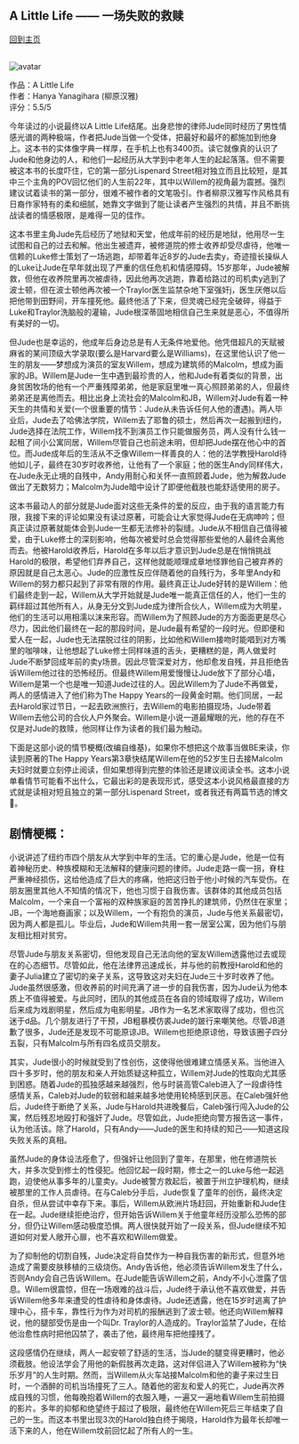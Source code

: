 ## A Little Life —— 一场失败的救赎
[回到主页](https://boheme130.github.io/Fiction.git.io/)
<br/>
<br/>

![avatar](https://i.pinimg.com/originals/5b/dd/72/5bdd724d6963a41dd630b7e7478492f8.jpg)

作品：A Little Life <br>
作者：Hanya Yanagihara (柳原汉雅) <br>
评分：5.5/5 <br>

今年读过的小说最终以A Little Life结尾。出身悲惨的律师Jude同时经历了男性情感光谱的两种极端，作者把Jude当做一个受体，把最好和最坏的都施加到他身上。这本书的实体像字典一样厚，在手机上也有3400页。读它就像真的认识了Jude和他身边的人，和他们一起经历从大学到中老年人生的起起落落。但不需要被这本书的长度吓住，它的第一部分Lispenard Street相对独立而且比较短，是其中三个主角的POV回忆他们的人生前22年，其中以Willem的视角最为震撼。强烈建议试着读书的第一部分，很难不被作者的文笔吸引。作者柳原汉雅写作风格具有日裔作家特有的柔和细腻，她靠文字做到了能让读者产生强烈的共情，并且不断挑战读者的情感极限，是难得一见的佳作。

这本书里主角Jude先后经历了地狱和天堂，他成年前的经历是地狱，他用尽一生试图和自己的过去和解。他出生被遗弃，被修道院的修士收养却受尽虐待，他唯一信赖的Luke修士策划了一场逃跑，却带着年近8岁的Jude去卖y，奇迹擅长操纵人的Luke让Jude在早年就出现了严重的信任危机和情感障碍。15岁那年，Jude被解救，但他在收养院里再次被虐待，因此他再次逃跑，靠着给路过的司机卖y逃到了波士顿，但在波士顿他再次被一个Traylor医生监禁杂地下室强奸j，医生厌倦以后把他带到田野间，开车撞死他。最终他活了下来，但灵魂已经完全破碎，得益于Luke和Traylor洗脑般的灌输，Jude根深蒂固地相信自己生来就是恶心，不值得所有美好的一切。

但Jude也是幸运的，他成年后身边总是有人无条件地爱他。他凭借超凡的天赋被麻省的某间顶级大学录取(要么是Harvard要么是Williams)，在这里他认识了他一生的朋友——梦想成为演员的室友Willem，想成为建筑师的Malcolm，想成为画家的JB。Willem是Jude一生中遇到最珍贵的人，他和Jude有着类似的背景，出身贫困牧场的他有一个严重残障弟弟，他是家庭里唯一真心照顾弟弟的人，但最终弟弟还是离他而去。相比出身上流社会的Malcolm和JB，Willem对Jude有着一种天生的共情和关爱(一个很重要的情节：Jude从未告诉任何人他的遭遇)。两人毕业后，Jude去了哈佛法学院，Willem去了耶鲁的硕士，然后再次一起搬到纽约，Jude选择在法院工作，Willem找不到演员工作只能做服务员，两人没有什么钱一起租了间小公寓同居，Willem尽管自己也前途未明，但却把Jude摆在他心中的首位。而Jude成年后的生活从不乏像Willem一样善良的人：他的法学教授Harold待他如儿子，最终在30岁时收养他，让他有了一个家庭；他的医生Andy同样伟大，在Jude永无止境的自残中，Andy用耐心和关怀一直照顾着Jude，他为解救Jude做出了无数努力；Malcolm为Jude暗中设计了即便他截肢也能舒适使用的房子。

这本书最动人的部分就是Jude面对这些无条件的爱的反应，由于我的语言能力有限，我接下来的评论如果没有读过原著，可能会让大家觉得Jude在无病呻吟；但真正读过原著就能体会到Jude一生都无法修补的裂缝。Jude从不相信自己值得被爱，由于Luke修士的深刻影响，他每次被爱时总会觉得那些爱他的人最终会离他而去。他被Harold收养后，Harold在多年以后才意识到Jude总是在悄悄挑战Harold的极限，希望他们弃养自己，这样他就能顺理成章地怪罪他自己被弃养的原因就是自己太恶心。Jude的应激性反应伴随着他的自残行为，多年里Andy和Willem的努力都只起到了非常有限的作用。最终真正让Jude好转的是Willem：他们最终走到一起，Willem从大学开始就是Jude唯一能真正信任的人，他们一生的羁绊超过其他所有人，从身无分文到Jude成为律所合伙人，Willem成为大明星，他们的生活可以用相濡以沫来形容。而Willem为了照顾Jude的方方面面更是尽心尽力，因此他们最终在一起的那段时间，是Jude最有希望的一段时光。但即便和爱人在一起，Jude也无法摆脱过往的阴影，比如他和Willem接吻时能唱到对方嘴里的咖啡味，让他想起了Luke修士同样味道的舌头，更糟糕的是，两人做爱时Jude不断梦回成年前的卖y场景。因此尽管深爱对方，他却愈发自残，并且拒绝告诉Willem他过往的恐怖经历。但最终Willem用爱慢慢让Jude放下了部分心墙，Willem是第一个也是唯一知道Jude过往的人。因此Willem为了Jude不再做爱，两人的感情进入了他们称为The Happy Years的一段黄金时期。他们同居，一起去Harold家过节日，一起去欧洲旅行，去Willem的电影拍摄现场，Jude带着Willem去他公司的合伙人户外聚会。Willem是小说一道最耀眼的光，他的存在不仅是对Jude的救赎，他同样让作为读者的我们最为触动。

下面是这部小说的情节梗概(改编自维基)，如果你不想把这个故事当做BE来读，你读到原著的The Happy Years第3章快结尾Willem在他的52岁生日去接Malcolm夫妇时就要立刻停止阅读，但如果想得到完整的体验还是建议阅读全书。这本小说单看情节可能看不出什么，它最出彩的是表现形式，感受这本小说风格最直接的方式就是读相对短且独立的第一部分Lispenard Street，或者我还有两篇节选的博文🔗。


## 剧情梗概：

小说讲述了纽约市四个朋友从大学到中年的生活。它的重心是Jude，他是一位有着神秘历史、种族模糊和无法解释的健康问题的律师。Jude走路一瘸一拐，脊柱严重神经损伤，这给他造成了巨大的疼痛，他把这归咎于他小时候的汽车受伤。在朋友圈里其他人不知情的情况下，他也习惯于自我伤害。该群体的其他成员包括Malcolm，一个来自一个富裕的双种族家庭的苦苦挣扎的建筑师，仍然住在家里；JB，一个海地裔画家；以及Willem，一个有抱负的演员，Jude与他关系最密切，因为两人都是孤儿。毕业后，Jude和Willem共用一套一居室公寓，因为他们与朋友相比相对贫穷。

尽管Jude与朋友关系密切，但他发现自己无法向他的室友Willem透露他过去或现在的心态细节。尽管如此，他在法律界迅速成长，并与他的前教授Harold和他的妻子Julia建立了密切的亲子关系，这导致这对夫妇在Jude三十岁时收养了他。Jude虽然很感激，但收养前的时间充满了进一步的自我伤害，因为Jude认为他本质上不值得被爱。与此同时，团队的其他成员在各自的领域取得了成功，Willem后来成为戏剧明星，然后成为电影明星。JB作为一名艺术家取得了成功，但也沉迷于d品。几个朋友进行了干预，JB粗暴模仿裘Jude的跛行来嘲笑他。尽管JB道歉了很多，Jude还是发现不可能原谅JB。Willem也拒绝原谅他，导致该圈子四分五裂，只有Malcolm与所有四名成员交朋友。

其实，Jude很小的时候就受到了性创伤，这使得他很难建立情感关系。当他进入四十多岁时，他的朋友和亲人开始质疑这种孤立，Willem对Jude的性取向尤其感到困惑。随着Jude的孤独感越来越强烈，他与时装高管Caleb进入了一段虐待性感情关系，Caleb对Jude的软弱和越来越多地使用轮椅感到厌恶。在Caleb强奸他后，Jude终于断绝了关系，Jude与Harold共进晚餐后，Caleb强行闯入Jude的公寓，然后残忍地殴打和强奸了Jude。尽管如此，Jude拒绝向警方报告这一事件，认为他活该。除了Harold，只有Andy——Jude的医生和持续的知己——知道这段失败关系的真相。

虽然Jude的身体设法痊愈了，但强奸让他回到了童年，在那里，他在修道院长大，并多次受到修士的性侵犯。他回忆起一段时期，修士之一的Luke与他一起逃跑，迫使他从事多年的儿童卖y。Jude被警方救起后，被置于州立护理机构，继续被那里的工作人员虐待。在与Caleb分手后，Jude恢复了童年的创伤，最终决定自杀，但从尝试中幸存下来。事后，Willem从欧洲片场赶回，开始重新和Jude住在一起。Jude继续拒绝治疗，但开始告诉Willem关于他童年经历没那么恐怖的部分，但仍让Willem感动极度恐惧。两人很快就开始了一段关系，但Jude继续不知道如何对爱人敞开心扉，也不喜欢和Willem做爱。

为了抑制他的切割自残，Jude决定将自焚作为一种自我伤害的新形式，但意外地造成了需要皮肤移植的三级烧伤。Andy告诉他，他必须告诉Willem发生了什么，否则Andy会自己告诉Willem。在Jude能告诉Willem之前，Andy不小心泄露了信息。Willem很震惊，但在一场艰难的战斗后，Jude终于承认他不喜欢做爱，并告诉Willem他多年来遭受的性虐待和身体虐待。Jude还透露，他在15岁时逃离了护理中心，搭卡车，靠性行为作为对司机的报酬逃到了波士顿。他还向Willem解释说，他的腿部受伤是由一个叫Dr. Traylor的人造成的。Traylor监禁了Jude，在给他治愈性病时把他囚禁了，袭击了他，最终用车把他撞残了。

这段感情仍在继续，两人一起安顿了舒适的生活，当Jude的腿变得更糟时，他必须截肢。他设法学会了用他的新假肢再次走路，这对伴侣进入了Willem被称为“快乐岁月”的人生时期。然而，当Willem从火车站接Malcolm和他的妻子来过生日时，一个酒醉的司机当场撞死了三人。随着他的密友和爱人的死亡，Jude再次养成自残的习惯，他每晚抱着Willem的衣服入睡，一遍又一遍地看Willem生前拍摄的影片。多年的抑郁和绝望终于超过了极限，最终他在Willem死后三年结束了自己的一生。而这本书里出现3次的Harold独白终于揭晓，Harold作为最年长却唯一活下来的人，他在Willem坟前回忆起了所有人的一生。
